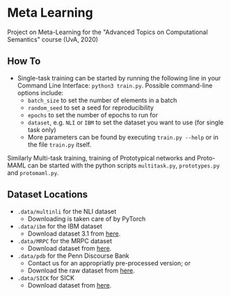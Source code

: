 # Meta Learning
Project on Meta-Learning for the "Advanced Topics on Computational Semantics" course (UvA, 2020)


## How To

* Single-task training can be started by running the following line in your Command Line Interface: `python3 train.py`. Possible command-line options include:
  * `batch_size` to set the number of elements in a batch
  * `random_seed` to set a seed for reproducibility
  * `epochs` to set the number of epochs to run for
  * `dataset`, e.g. `NLI` or `IBM` to set the dataset you want to use (for single task only)
  * More parameters can be found by executing `train.py --help` or in the file `train.py` itself.

Similarly Multi-task training, training of Prototypical networks and Proto-MAML can be started with the python scripts `multitask.py`, `prototypes.py` and `protomaml.py`.

## Dataset Locations

* `.data/multinli` for the NLI dataset
  * Downloading is taken care of by PyTorch
* `.data/ibm` for the IBM dataset
  * Download dataset 3.1 from [here](https://www.research.ibm.com/haifa/dept/vst/debating_data.shtml#Claim%20Stance). 
* `.data/MRPC` for the MRPC dataset
  * Download dataset from [here](https://github.com/wasiahmad/paraphrase_identification/tree/master/dataset/msr-paraphrase-corpus).
* `.data/pdb` for the Penn Discourse Bank
  * Contact us for an appropriatly pre-processed version; or
  * Download the raw dataset from [here](https://www.sfu.ca/rst/06tools/discourse_relations_corpus.html).
* `.data/SICK` for SICK
  * Download dataset from [here](https://www.microsoft.com/en-us/download/details.aspx?id=52398).
